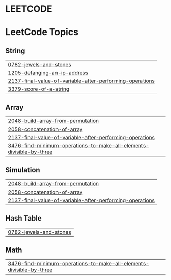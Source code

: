 # LEETCODE
<!---LeetCode Topics Start-->
# LeetCode Topics
## String
|  |
| ------- |
| [0782-jewels-and-stones](https://github.com/jeppu-on/LEETCODE/tree/master/0782-jewels-and-stones) |
| [1205-defanging-an-ip-address](https://github.com/jeppu-on/LEETCODE/tree/master/1205-defanging-an-ip-address) |
| [2137-final-value-of-variable-after-performing-operations](https://github.com/jeppu-on/LEETCODE/tree/master/2137-final-value-of-variable-after-performing-operations) |
| [3379-score-of-a-string](https://github.com/jeppu-on/LEETCODE/tree/master/3379-score-of-a-string) |
## Array
|  |
| ------- |
| [2048-build-array-from-permutation](https://github.com/jeppu-on/LEETCODE/tree/master/2048-build-array-from-permutation) |
| [2058-concatenation-of-array](https://github.com/jeppu-on/LEETCODE/tree/master/2058-concatenation-of-array) |
| [2137-final-value-of-variable-after-performing-operations](https://github.com/jeppu-on/LEETCODE/tree/master/2137-final-value-of-variable-after-performing-operations) |
| [3476-find-minimum-operations-to-make-all-elements-divisible-by-three](https://github.com/jeppu-on/LEETCODE/tree/master/3476-find-minimum-operations-to-make-all-elements-divisible-by-three) |
## Simulation
|  |
| ------- |
| [2048-build-array-from-permutation](https://github.com/jeppu-on/LEETCODE/tree/master/2048-build-array-from-permutation) |
| [2058-concatenation-of-array](https://github.com/jeppu-on/LEETCODE/tree/master/2058-concatenation-of-array) |
| [2137-final-value-of-variable-after-performing-operations](https://github.com/jeppu-on/LEETCODE/tree/master/2137-final-value-of-variable-after-performing-operations) |
## Hash Table
|  |
| ------- |
| [0782-jewels-and-stones](https://github.com/jeppu-on/LEETCODE/tree/master/0782-jewels-and-stones) |
## Math
|  |
| ------- |
| [3476-find-minimum-operations-to-make-all-elements-divisible-by-three](https://github.com/jeppu-on/LEETCODE/tree/master/3476-find-minimum-operations-to-make-all-elements-divisible-by-three) |
<!---LeetCode Topics End-->